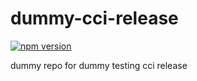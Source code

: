 # dummy-cci-release

[![npm version](https://img.shields.io/badge/%40nui%2Fdummy--cci--release-11.0.0-blue.svg)](https://artifactory.corp.adobe.com/artifactory/npm-nui-release/@nui/dummy-cci-release/-/@nui/dummy-cci-release-11.0.0.tgz)


dummy repo for dummy testing cci release
